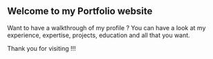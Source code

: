 ## Welcome to my Portfolio website
Want to have a walkthrough of my profile ? 
You can have a look at my experience, expertise, projects, education and all that you want.

Thank you for visiting !!!
